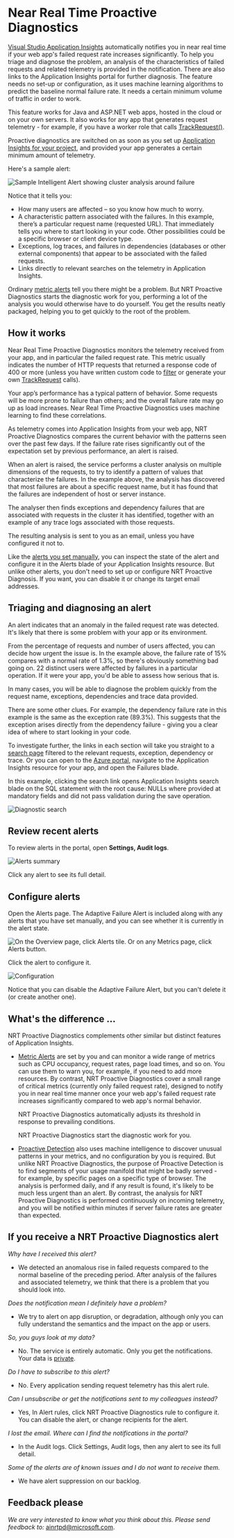 <properties 
	pageTitle="Near Real Time Proactive Diagnostics in Application Insights" 
	description="NRT Proactive Diagnostics automatically notifies you if your server response time shows unusual behavior. No configuration is needed." 
	services="application-insights" 
    documentationCenter=""
	authors="yorac" 
	manager="douge"/>

<tags 
	ms.service="application-insights" 
	ms.workload="tbd" 
	ms.tgt_pltfrm="ibiza" 
	ms.devlang="na" 
	ms.topic="article" 
	ms.date="03/05/2016" 
	ms.author="awills"/>
 
# Near Real Time Proactive Diagnostics

[Visual Studio Application Insights](app-insights-overview.md) automatically notifies you in near real time if your web app's failed request rate increases significantly. To help you triage and diagnose the problem, an analysis of the characteristics of failed requests and related telemetry is provided in the notification. There are also links to the Application Insights portal for further diagnosis. The feature needs no set-up or configuration, as it uses machine learning algorithms to predict the baseline normal failure rate. It needs a certain minimum volume of traffic in order to work. 

This feature works for Java and ASP.NET web apps, hosted in the cloud or on your own servers. It also works for any app that generates request telemetry - for example, if you have a worker role that calls [TrackRequest()](app-insights-api-custom-events-metrics.md#track-request). 

Proactive diagnostics are switched on as soon as you set up [Application Insights for your project](app-insights-get-started.md), and provided your app generates a certain minimum amount of telemetry.

Here's a sample alert:

![Sample Intelligent Alert showing cluster analysis around failure](./media/app-insights-nrt-proactive-diagnostics/010.png)

Notice that it tells you:

* How many users are affected – so you know how much to worry.
* A characteristic pattern associated with the failures. In this example, there’s a particular request name (requested URL). That immediately tells you where to start looking in your code. Other possibilities could be a specific browser or client device type.
* Exceptions, log traces, and failures in dependencies (databases or other external components) that appear to be associated with the failed requests.
* Links directly to relevant searches on the telemetry in Application Insights.

Ordinary [metric alerts](app-insights-alerts.md) tell you there might be a problem. But NRT Proactive Diagnostics starts the diagnostic work for you, performing a lot of the analysis you would otherwise have to do yourself. You get the results neatly packaged, helping you to get quickly to the root of the problem.

## How it works

Near Real Time Proactive Diagnostics monitors the telemetry received from your app, and in particular the failed request rate. This metric usually indicates the number of HTTP requests that returned a response code of 400 or more (unless you have written custom code to [filter](app-insights-api-filtering-sampling.md#filtering) or generate your own [TrackRequest](app-insights-api-custom-events-metrics.md#track-request) calls).

Your app’s performance has a typical pattern of behavior. Some requests will be more prone to failure than others; and the overall failure rate may go up as load increases. Near Real Time Proactive Diagnostics uses machine learning to find these correlations. 

As telemetry comes into Application Insights from your web app, NRT Proactive Diagnostics compares the current behavior with the patterns seen over the past few days. If the failure rate rises significantly out of the expectation set by previous performance, an alert is raised.

When an alert is raised, the service performs a cluster analysis on multiple dimensions of the requests, to try to identify a pattern of values that characterize the failures. In the example above, the analysis has discovered that most failures are about a specific request name, but it has found that the failures are independent of host or server instance.

The analyser then finds exceptions and dependency failures that are associated with requests in the cluster it has identified, together with an example of any trace logs associated with those requests.

The resulting analysis is sent to you as an email, unless you have configured it not to.

Like the [alerts you set manually](app-insights-alerts.md), you can inspect the state of the alert and configure it in the Alerts blade of your Application Insights resource. But unlike other alerts, you don't need to set up or configure NRT Proactive Diagnosis. If you want, you can disable it or change its target email addresses.

## Triaging and diagnosing an alert

An alert indicates that an anomaly in the failed request rate was detected. It's likely that there is some problem with your app or its environment.

From the percentage of requests and number of users affected, you can decide how urgent the issue is. In the example above, the failure rate of 15% compares with a normal rate of 1.3%, so there's obviously something bad going on. 22 distinct users were affected by failures in a particular operation. If it were your app, you'd be able to assess how serious that is.

In many cases, you will be able to diagnose the problem quickly from the request name, exceptions, dependencies and trace data provided. 

There are some other clues. For example, the dependency failure rate in this example is the same as the exception rate (89.3%). This suggests that the exception arises directly from the dependency failure - giving you a clear idea of where to start looking in your code.

To investigate further, the links in each section will take you straight to a [search page](app-insights-diagnostic-search.md) filtered to the relevant requests, exception, dependency or trace. Or you can open to the [Azure portal](https://portal.azure.com), navigate to the Application Insights resource for your app, and open the Failures blade.

In this example, clicking the search link opens Application Insights search blade on the SQL statement with the root cause: NULLs where provided at mandatory fields and did not pass validation during the save operation.


![Diagnostic search](./media/app-insights-nrt-proactive-diagnostics/050.png)

## Review recent alerts

To review alerts in the portal, open **Settings, Audit logs**.

![Alerts summary](./media/app-insights-nrt-proactive-diagnostics/040.png)

Click any alert to see its full detail.


## Configure alerts 

Open the Alerts page. The Adaptive Failure Alert is included along with any alerts that you have set manually, and you can see whether it is currently in the alert state.

![On the Overview page, click Alerts tile. Or on any Metrics page, click Alerts button.](./media/app-insights-nrt-proactive-diagnostics/020.png)

Click the alert to configure it.

![Configuration](./media/app-insights-nrt-proactive-diagnostics/030.png)

Notice that you can disable the Adaptive Failure Alert, but you can't delete it (or create another one).


## What's the difference ...

NRT Proactive Diagnostics complements other similar but distinct features of Application Insights. 

* [Metric Alerts](app-insights-alerts.md) are set by you and can monitor a wide range of metrics such as CPU occupancy, request rates,  page load times, and so on. You can use them to warn you, for example, if you need to add more resources. By contrast, NRT Proactive Diagnostics cover a small range of critical metrics (currently only failed request rate), designed to notify you in near real time manner once your web app's failed request rate increases significantly compared to web app's normal behavior.

    NRT Proactive Diagnostics automatically adjusts its threshold in response to prevailing conditions.

    NRT Proactive Diagnostics start the diagnostic work for you. 
* [Proactive Detection](app-insights-proactive-detection.md) also uses machine intelligence to discover unusual patterns in your metrics, and no configuration by you is required. But unlike NRT Proactive Diagnostics, the purpose of Proactive Detection is to find segments of your usage manifold that might be badly served - for example, by specific pages on a specific type of browser. The analysis is performed daily, and if any result is found, it's likely to be much less urgent than an alert. By contrast, the analysis for NRT Proactive Diagnostics is performed continuously on incoming telemetry, and you will be notified within minutes if server failure rates are greater than expected.

## If you receive a NRT Proactive Diagnostics alert

*Why have I received this alert?*

*	We detected an anomalous rise in failed requests compared to the normal baseline of the preceding period. After analysis of the failures and associated telemetry, we think that there is a problem that you should look into. 

*Does the notification mean I definitely have a problem?*

*	We try to alert on app disruption, or degradation, although only you can fully understand the semantics and the impact on the app or users.

*So, you guys look at my data?*

*	No. The service is entirely automatic. Only you get the notifications. Your data is [private](app-insights-data-retention-privacy.md).

*Do I have to subscribe to this alert?* 

*	No. Every application sending request telemetry has this alert rule.

*Can I unsubscribe or get the notifications sent to my colleagues instead?*

*	Yes, In Alert rules, click NRT Proactive Diagnostics rule to configure it. You can disable the alert, or change recipients for the alert. 

*I lost the email. Where can I find the notifications in the portal?*

*	In the Audit logs. Click Settings, Audit logs, then any alert to see its full detail.

*Some of the alerts are of known issues and I do not want to receive them.*

*	We have alert suppression on our backlog.


## Feedback please

*We are very interested to know what you think about this. Please send feedback to:* [ainrtpd@microsoft.com](mailto:ainrtpd@microsoft.com).

